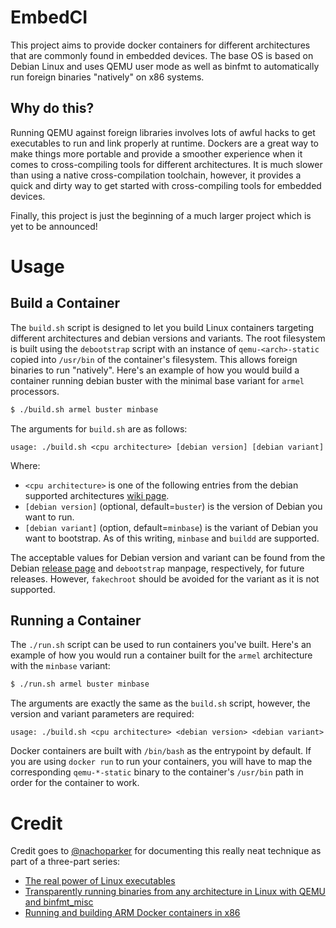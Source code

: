 # EmbedCI

This project aims to provide docker containers for different architectures that are
commonly found in embedded devices. The base OS is based on Debian Linux and uses QEMU
user mode as well as binfmt to automatically run foreign binaries "natively" on x86
systems.

## Why do this?

Running QEMU against foreign libraries involves lots of awful hacks to get executables to run and link
properly at runtime. Dockers are a great way to make things more portable and provide a smoother experience
when it comes to cross-compiling tools for different architectures. It is much slower than using
a native cross-compilation toolchain, however, it provides a quick and dirty way to get started with 
cross-compiling tools for embedded devices.

Finally, this project is just the beginning of a much larger project which is yet to be announced! 

# Usage

## Build a Container
The `build.sh` script is designed to let you build Linux containers targeting different
architectures and debian versions and variants. The root filesystem is built using the
`debootstrap` script with an instance of `qemu-<arch>-static` copied into `/usr/bin` of
the container's filesystem. This allows foreign binaries to run "natively". Here's an
example of how you would build a container running debian buster with the minimal base
variant for `armel` processors.

```bash
$ ./build.sh armel buster minbase 
```  

The arguments for `build.sh` are as follows:

```
usage: ./build.sh <cpu architecture> [debian version] [debian variant]
```

Where:
* `<cpu architecture>` is one of the following entries from the debian supported architectures 
[wiki page](https://www.debian.org/ports/).
* `[debian version]` (optional, default=`buster`) is the version of Debian you want to run.
* `[debian variant]` (option, default=`minbase`) is the variant of Debian you want to bootstrap. As of this
writing, `minbase` and `buildd` are supported.

The acceptable values for Debian version and variant can be found from the Debian 
[release page](https://www.debian.org/releases/) and `debootstrap` manpage, respectively, for future 
releases. However, `fakechroot` should be avoided for the variant as it is not supported.

## Running a Container
The `./run.sh` script can be used to run containers you've built. Here's an example of how you would run
a container built for the `armel` architecture with the `minbase` variant:

```bash
$ ./run.sh armel buster minbase
```

The arguments are exactly the same as the `build.sh` script, however, the version and variant parameters
are required:

```
usage: ./build.sh <cpu architecture> <debian version> <debian variant>
```

Docker containers are built with `/bin/bash` as the entrypoint by default. If you are using `docker run`
to run your containers, you will have to map the corresponding `qemu-*-static` binary to the container's
`/usr/bin` path in order for the container to work.

# Credit
Credit goes to [@nachoparker](https://github.com/nachoparker) for documenting this really neat technique
as part of a three-part series:

* [The real power of Linux executables](https://ownyourbits.com/2018/05/23/the-real-power-of-linux-executables/)
* [Transparently running binaries from any architecture in Linux with QEMU and binfmt_misc](https://ownyourbits.com/2018/06/13/transparently-running-binaries-from-any-architecture-in-linux-with-qemu-and-binfmt_misc/)
* [Running and building ARM Docker containers in x86](https://ownyourbits.com/2018/06/27/running-and-building-arm-docker-containers-in-x86/)
